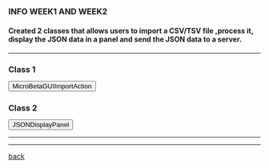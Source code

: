 ## INFO WEEK1 AND WEEK2



#### Created 2 classes that allows users to import a CSV/TSV file ,process it, display the JSON data in a panel and send the JSON data to a server.

 * * *

 
 
<html>
<head>
  <style>
   .panel {
      display: none;
      background-color: #f1f1f1;
      padding: 10px;
      margin-top: 10px;
      font-size: 6px; /* Increase the font size as needed */
      width: 800px; /* Increase the width as needed */
	  }
	   h2 {
      font-size: 16px; /* Decrease the font size of the headers */
    }
	.panel-button {
      margin-bottom: 50px; /* Add space between each panel button */
    }
  </style>
</head>
<body>
  <h2>Class 1</h2>
  <button onclick="showMicroBetaGUIImportAction()">MicroBetaGUIImportAction</button>
  <div class="panel" id="MicroBetaGUIImportAction">
    <pre>
      /*
 * 
 * The MicroBetaGUIImportAction represents an action in the mgG application + 
 * that allows users to import a CSV file ,process it, display the JSON data in a panel, +
 * and send the JSON data to a server
 * 
*/

public class MicroBetaGUIImportAction extends AbstractCyAction {

	private final CySwingApplication swingApplication;
	private final CytoPanel cytoPanelWest;
	private final CyApplicationManager cyApplicationManager;  
	    
	    
	public MicroBetaGUIImportAction(CySwingApplication cytoscapeDesktopService,
	CyApplicationManager cyApplicationManager2) {
	
	   super("Import CSV File");
	   this.swingApplication = cytoscapeDesktopService;
	   this.cytoPanelWest = swingApplication.getCytoPanel(CytoPanelName.WEST);
	   this.cyApplicationManager = cyApplicationManager2;

	    setPreferredMenu("Apps.MicroBetaGUI");
	    setMenuGravity(1.0f);
	             
	    }

	  
		@Override
	    public void actionPerformed(ActionEvent e) {
	        //  dialog to choose the CSV 
	        JFileChooser fileChooser = new JFileChooser();
	        int option = fileChooser.showOpenDialog(null);
	        if (option == JFileChooser.APPROVE_OPTION) {
	            //  user selects a file, perform the import  here
	            File selectedFile = fileChooser.getSelectedFile();
	            String filePath = selectedFile.getAbsolutePath();
	            // Call the method to process the CSV 
	            processCSVFile(null, filePath);
	        }
	    }

		private void processCSVFile(final TaskMonitor monitor,String filePath) {
		    try {
		    // Call CSVReader from Utils to parse the TSV/CSV file with tab delimiter
		       List<String[]> csvData = CSVReader.readCSV(monitor, filePath);

		   // Find the headers(the first row that has more than 1 columns)
			     String[] headers = null;
			      for (String[] row : csvData) {
			         if (row.length > 1) {
			                headers = row;
			                break;
			            }
			        }

			        // Create JSONArray to hold the JSONObjects
			        JSONArray jsonArray = new JSONArray();

			        // Iterate each row of CSV 
			        for (String[] values : csvData) {
			            // Skip rows with only one column
			            if (values.length <= 1) {
			                continue;
			            }

			            // Create a JSONObject for each row of CSV 
			            JSONObject jsonObject = new JSONObject();
			            for (int j = 0; j < headers.length; j++) {
			                if (j < values.length) {
			                    jsonObject.put(headers[j], values[j]);
			                }
			            }

			            // Add the JSONObject to the JSONArray
			            jsonArray.add(jsonObject);
			        }

		        // Write  JSON data to a file
		        String jsonFilePath = filePath + ".json";
		        FileWriter writer = new FileWriter(jsonFilePath);
		        writer.write(jsonArray.toJSONString());
		        writer.close();

		        // Show the JSON data in a panel
		        showDataInPanel(jsonArray);
		    } catch (IOException e) {
		        e.printStackTrace();
		    }
	    }
		
		
		/*
		 * showDataInPanel method  displays the JSON data passed as a JSONArray. 
		 *It creates a new  JSONDisplayPanel from +
		 * the internal.view package
		 */
		
		private void showDataInPanel(JSONArray jsonArray) {
		    JSONDisplayPanel panel = new JSONDisplayPanel(jsonArray);

		    JFrame frame = new JFrame("JSON Data");
		    frame.setDefaultCloseOperation(JFrame.DISPOSE_ON_CLOSE);
		    frame.getContentPane().add(panel);
		    frame.pack();
		    frame.setVisible(true);
		}
		
		
		  private void sendJSONDataToServer(JSONArray jsonArray) {
		        try {
		            // Convert the JSONArray to a JSON string
		            String jsonQuery = jsonArray.toJSONString();

		            // Set the server URL
		            String serverURL = "https://example.com/api/endpoint"; 

		            // Create an instance of CloseableHttpClient
		            CloseableHttpClient httpclient = HttpClients.createDefault();

		            // Send the JSON data to the server
		            JSONObject jsonResponse = HTTPUtils.postJSON(serverURL, httpclient, jsonQuery, null);

		            // Process the server response if needed
		            if (jsonResponse != null) {
		            	
		                // Process the response here
		            	
		            	String response = jsonResponse.toJSONString();
		                // Do something with the response
		            	
		            }
		            

		            // Close the HttpClient
		            httpclient.close();
		        } catch (Exception e) {
		            e.printStackTrace();
		        }
		    }

		

		
}
    </pre>
  </div>

  <h2>Class 2</h2>
  <button onclick="showJSONDisplayPanel()">JSONDisplayPanel</button>
  <div class="panel" id="JSONDisplayPanel">
    <pre>
 
public class JSONDisplayPanel extends JPanel {
    private JTable table;

    public JSONDisplayPanel(JSONArray jsonArray) {
        super(new BorderLayout());
        createTable(jsonArray);
        JScrollPane scrollPane = new JScrollPane(table);
        add(scrollPane, BorderLayout.CENTER);
    }

    private void createTable(JSONArray jsonArray) {
        DefaultTableModel tableModel = new DefaultTableModel();
        table = new JTable(tableModel);

        // Set the column names
        JSONObject firstObject = (JSONObject) jsonArray.get(0);
        for (Object key : firstObject.keySet()) {
            tableModel.addColumn(key.toString());
        }

        // Add the data to the table model
        for (Object obj : jsonArray) {
            JSONObject jsonObject = (JSONObject) obj;
            Object[] rowData = new Object[tableModel.getColumnCount()];
            int columnIndex = 0;
            for (Object value : jsonObject.values()) {
                rowData[columnIndex] = value;
                columnIndex++;
            }
            tableModel.addRow(rowData);
        }
    }
}
      
    </pre>
  </div>

  <script>
    function showMicroBetaGUIImportAction() {
      var panel = document.getElementById("MicroBetaGUIImportAction");
      if (panel.style.display === "none") {
        panel.style.display = "block";
      } else {
        panel.style.display = "none";
      }
    }
    
    function showJSONDisplayPanel() {
      var panel = document.getElementById("JSONDisplayPanel");
      if (panel.style.display === "none") {
        panel.style.display = "block";
      } else {
        panel.style.display = "none";
      }
    }
  </script>
</body>
</html>

* * *
* * *


[back](./)
